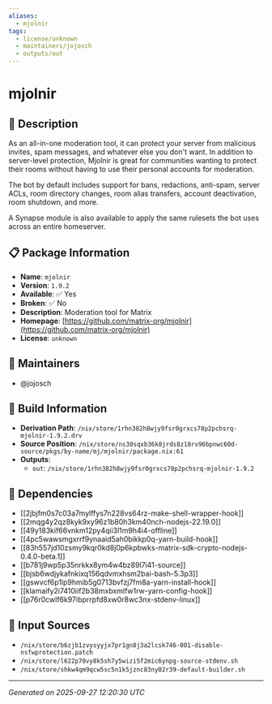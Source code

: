 ```yaml
---
aliases:
  - mjolnir
tags:
  - license/unknown
  - maintainers/jojosch
  - outputs/out
---
```


# mjolnir

## 📝 Description

As an all-in-one moderation tool, it can protect your server from
malicious invites, spam messages, and whatever else you don't want.
In addition to server-level protection, Mjolnir is great for communities
wanting to protect their rooms without having to use their personal
accounts for moderation.

The bot by default includes support for bans, redactions, anti-spam,
server ACLs, room directory changes, room alias transfers, account
deactivation, room shutdown, and more.

A Synapse module is also available to apply the same rulesets the bot
uses across an entire homeserver.


## 📋 Package Information

- **Name**: `mjolnir`
- **Version**: `1.9.2`
- **Available**: ✅ Yes
- **Broken**: ✅ No
- **Description**: Moderation tool for Matrix
- **Homepage**: [https://github.com/matrix-org/mjolnir](https://github.com/matrix-org/mjolnir)
- **License**: `unknown`
## 👥 Maintainers

- @jojosch


## 🔧 Build Information

- **Derivation Path**: `/nix/store/1rhn382h8wjy9fsr0grxcs78p2pchsrq-mjolnir-1.9.2.drv`
- **Source Position**: `/nix/store/ns30sqxb36k8jrds8z18rv96bpnwc60d-source/pkgs/by-name/mj/mjolnir/package.nix:61`
- **Outputs**:
  - `out`:  `/nix/store/1rhn382h8wjy9fsr0grxcs78p2pchsrq-mjolnir-1.9.2`

## 🔗 Dependencies

- [[2jbjfm0s7c03a7mylffys7n228vs64rz-make-shell-wrapper-hook]]
- [[2mqg4y2qz8kyk9xy96z1b80h3km40nch-nodejs-22.19.0]]
- [[49y183kif66vnkm12py4qii3l1m9h4i4-offline]]
- [[4pc5wawsmgxrrf9ynaaid5ah0bikkp0q-yarn-build-hook]]
- [[83h557jd10zsmy9kqr0kd8j0p6kpbwks-matrix-sdk-crypto-nodejs-0.4.0-beta.1]]
- [[b781j9wp5p35nrkkx8ym4w4bz89l7i41-source]]
- [[bjsb6wdjykafnkixq156qdvmxhsm2bai-bash-5.3p3]]
- [[gswvcf6p1lp9hmib5g0713bvfzj7fm8a-yarn-install-hook]]
- [[klamaify2i7410iif2b38mxbxmlfw1rw-yarn-config-hook]]
- [[p76r0cwlf6k97ibprrpfd8xw0r8wc3nx-stdenv-linux]]

## 📁 Input Sources

- `/nix/store/b6zjb1zvysyyjx7pr1gn8j3a2lcsk746-001-disable-nsfwprotection.patch`
- `/nix/store/l622p70vy8k5sh7y5wizi5f2mic6ynpg-source-stdenv.sh`
- `/nix/store/shkw4qm9qcw5sc5n1k5jznc83ny02r39-default-builder.sh`

---
*Generated on 2025-09-27 12:20:30 UTC*
